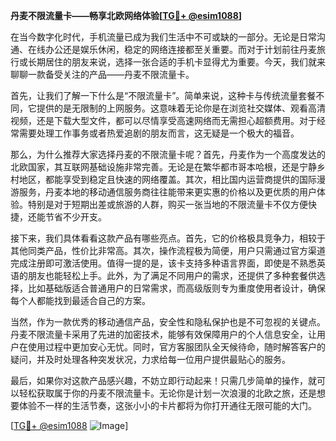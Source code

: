**丹麦不限流量卡——畅享北欧网络体验[[TG💪+ @esim1088](https://t.me/s/esim1088)]**

在当今数字化时代，手机流量已成为我们生活中不可或缺的一部分。无论是日常沟通、在线办公还是娱乐休闲，稳定的网络连接都至关重要。而对于计划前往丹麦旅行或长期居住的朋友来说，选择一张合适的手机卡显得尤为重要。今天，我们就来聊聊一款备受关注的产品——丹麦不限流量卡。

首先，让我们了解一下什么是“不限流量卡”。简单来说，这种卡与传统流量套餐不同，它提供的是无限制的上网服务。这意味着无论你是在浏览社交媒体、观看高清视频，还是下载大型文件，都可以尽情享受高速网络而无需担心超额费用。对于经常需要处理工作事务或者热爱追剧的朋友而言，这无疑是一个极大的福音。

那么，为什么推荐大家选择丹麦的不限流量卡呢？首先，丹麦作为一个高度发达的北欧国家，其互联网基础设施非常完善。无论是在繁华都市哥本哈根，还是宁静乡村地区，都能享受到稳定且快速的网络覆盖。其次，相比国内运营商提供的国际漫游服务，丹麦本地的移动通信服务商往往能带来更实惠的价格以及更优质的用户体验。特别是对于短期出差或旅游的人群，购买一张当地的不限流量卡不仅方便快捷，还能节省不少开支。

接下来，我们具体看看这款产品有哪些亮点。首先，它的价格极具竞争力，相较于其他同类产品，性价比非常高。其次，操作流程极为简便，用户只需通过官方渠道完成注册即可激活使用。值得一提的是，该卡支持多种语言界面，即使是不熟悉英语的朋友也能轻松上手。此外，为了满足不同用户的需求，还提供了多种套餐供选择，比如基础版适合普通用户的日常需求，而高级版则专为重度使用者设计，确保每个人都能找到最适合自己的方案。

当然，作为一款优秀的移动通信产品，安全性和隐私保护也是不可忽视的关键点。丹麦不限流量卡采用了先进的加密技术，能够有效保障用户的个人信息安全，让用户在使用过程中更加安心无忧。同时，官方客服团队全天候待命，随时解答客户的疑问，并及时处理各种突发状况，力求给每一位用户提供最贴心的服务。

最后，如果你对这款产品感兴趣，不妨立即行动起来！只需几步简单的操作，就可以轻松获取属于你的丹麦不限流量卡。无论你是计划一次浪漫的北欧之旅，还是想要体验不一样的生活节奏，这张小小的卡片都将为你打开通往无限可能的大门。

[[TG💪+ @esim1088](https://t.me/s/esim1088) ![Image](https://i.postimg.cc/4NQfJmqS/Snipaste-2025-05-13-00-14-12.png)]